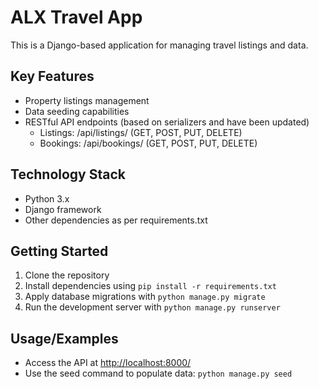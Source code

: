 # ALX Travel App

This is a Django-based application for managing travel listings and data.

## Key Features

* Property listings management
* Data seeding capabilities
* RESTful API endpoints (based on serializers and have been updated)
  * Listings: /api/listings/ (GET, POST, PUT, DELETE)
  * Bookings: /api/bookings/ (GET, POST, PUT, DELETE)

## Technology Stack

* Python 3.x
* Django framework
* Other dependencies as per requirements.txt

## Getting Started

1. Clone the repository
2. Install dependencies using `pip install -r requirements.txt`
3. Apply database migrations with `python manage.py migrate`
4. Run the development server with `python manage.py runserver`

## Usage/Examples

* Access the API at <http://localhost:8000/>
* Use the seed command to populate data: `python manage.py seed`
